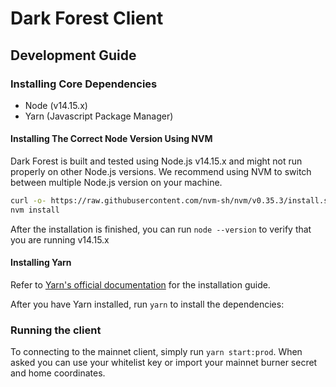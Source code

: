 # Dark Forest Client

## Development Guide

### Installing Core Dependencies

- Node (v14.15.x)
- Yarn (Javascript Package Manager)

#### Installing The Correct Node Version Using NVM

Dark Forest is built and tested using Node.js v14.15.x and might not run properly on other Node.js versions. We recommend using NVM to switch between multiple Node.js version on your machine.

```sh
curl -o- https://raw.githubusercontent.com/nvm-sh/nvm/v0.35.3/install.sh | bash
nvm install
```

After the installation is finished, you can run `node --version` to verify that you are running v14.15.x

#### Installing Yarn

Refer to [Yarn's official documentation](https://classic.yarnpkg.com/en/docs/install) for the installation guide.

After you have Yarn installed, run `yarn` to install the dependencies:

### Running the client

To connecting to the mainnet client, simply run `yarn start:prod`. When asked you can use your whitelist key or import your mainnet burner secret and home coordinates.
